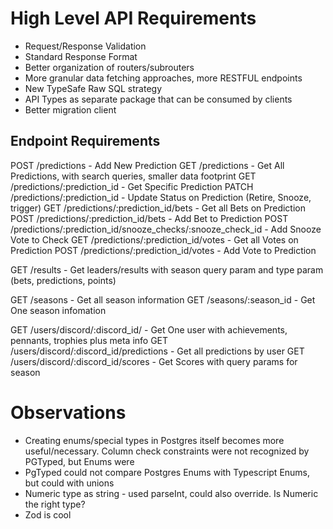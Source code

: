 # High Level API Requirements

- Request/Response Validation
- Standard Response Format
- Better organization of routers/subrouters
- More granular data fetching approaches, more RESTFUL endpoints
- New TypeSafe Raw SQL strategy
- API Types as separate package that can be consumed by clients
- Better migration client

## Endpoint Requirements

POST /predictions - Add New Prediction
GET /predictions - Get All Predictions, with search queries, smaller data footprint
GET /predictions/:prediction_id - Get Specific Prediction
PATCH /predictions/:prediction_id - Update Status on Prediction (Retire, Snooze, trigger)
GET /predictions/:prediction_id/bets - Get all Bets on Prediction
POST /predictions/:prediction_id/bets - Add Bet to Prediction
POST /predictions/:prediction_id/snooze_checks/:snooze_check_id - Add Snooze Vote to Check
GET /predictions/:prediction_id/votes - Get all Votes on Prediction
POST /predictions/:prediction_id/votes - Add Vote to Prediction

GET /results - Get leaders/results with season query param and type param (bets, predictions, points)

GET /seasons - Get all season information
GET /seasons/:season_id - Get One season infomation

GET /users/discord/:discord_id/ - Get One user with achievements, pennants, trophies plus meta info
GET /users/discord/:discord_id/predictions - Get all predictions by user
GET /users/discord/:discord_id/scores - Get Scores with query params for season

# Observations

- Creating enums/special types in Postgres itself becomes more useful/necessary. Column check constraints were not recognized by PGTyped, but Enums were
- PgTyped could not compare Postgres Enums with Typescript Enums, but could with unions
- Numeric type as string - used parseInt, could also override. Is Numeric the right type?
- Zod is cool
